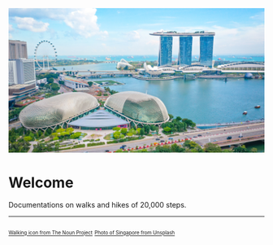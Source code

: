 ![Photo of Singapore](https://raw.githubusercontent.com/20k-steps/.github/main/profile/gbb.jpg "Photo of Singapore")

# Welcome
Documentations on walks and hikes of 20,000 steps.

---
<sub><sub>[Walking icon from The Noun Project](https://thenounproject.com/icon/walk-4627371/)</sub></sub>
<sub><sub>[Photo of Singapore from Unsplash](https://unsplash.com/photos/Uii70ORiFPE)</sub></sub>